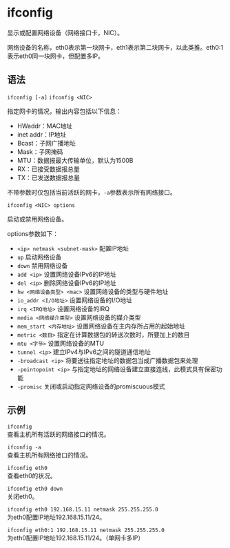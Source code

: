 # ifconfig
显示或配置网络设备（网络接口卡，NIC）。

网络设备的名称，eth0表示第一块网卡，eth1表示第二块网卡，以此类推。eth0:1表示eth0同一块网卡，但配置多IP。

## 语法
`ifconfig [-a]` 
`ifconfig <NIC>`

指定网卡的情况，输出内容包括以下信息： 
- HWaddr：MAC地址 
- inet addr：IP地址 
- Bcast：子网广播地址 
- Mask：子网掩码 
- MTU：数据报最大传输单位，默认为1500B 
- RX：已接受数据报总量 
- TX：已发送数据报总量

不带参数时仅包括当前活跃的网卡，`-a`参数表示所有网络接口。

`ifconfig <NIC> options`

启动或禁用网络设备。

options参数如下：

- `<ip> netmask <subnet-mask>`	配置IP地址
- `up`	启动网络设备
- `down`	禁用网络设备
- `add <ip>`	设置网络设备IPv6的IP地址
- `del <ip>`	删除网络设备IPv6的IP地址
- `hw <网络设备类型> <mac>`	设置网络设备的类型与硬件地址
- `io_addr <I/O地址>`	设置网络设备的I/O地址
- `irq <IRQ地址>`	设置网络设备的IRQ
- `media <网络媒介类型>`	设置网络设备的媒介类型
- `mem_start <内存地址>`	设置网络设备在主内存所占用的起始地址
- `metric <数目>`	指定在计算数据包的转送次数时，所要加上的数目
- `mtu <字节>`	设置网络设备的MTU
- `tunnel <ip>`	建立IPv4与IPv6之间的隧道通信地址
- `-broadcast <ip>`	将要送往指定地址的数据包当成广播数据包来处理
- `-pointopoint <ip>`	与指定地址的网络设备建立直接连线，此模式具有保密功能
- `-promisc`	关闭或启动指定网络设备的promiscuous模式


## 示例
`ifconfig`  
查看主机所有活跃的网络接口的情况。

`ifconfig -a`  
查看主机所有网络接口的情况。

`ifconfig eth0`  
查看eth0的状况。

`ifconfig eth0 down`  
关闭eth0。

`ifconfig eth0 192.168.15.11 netmask 255.255.255.0`  
为eth0配置IP地址192.168.15.11/24。

`ifconfig eth0:1 192.168.15.11 netmask 255.255.255.0`  
为eth0配置IP地址192.168.15.11/24。（单网卡多IP）
